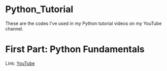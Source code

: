 # Python_Tutorial
These are the codes I've used in my Python tutorial videos on my YouTube channel.

# First Part: Python Fundamentals 
Link: <a href="https://www.youtube.com/watch?v=WxHhW1fCWak&t=80s">YouTube</a>
